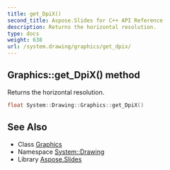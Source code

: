 ```yaml
---
title: get_DpiX()
second_title: Aspose.Slides for C++ API Reference
description: Returns the horizontal resolution.
type: docs
weight: 638
url: /system.drawing/graphics/get_dpix/
---
```

## Graphics::get_DpiX() method


Returns the horizontal resolution.

```cpp
float System::Drawing::Graphics::get_DpiX()
```

## See Also

* Class [Graphics](../)
* Namespace [System::Drawing](../../)
* Library [Aspose.Slides](../../../)